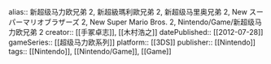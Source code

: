 alias:: 新超级马力欧兄弟 2, 新超級瑪利歐兄弟 2, 新超级马里奥兄弟 2, New スーパーマリオブラザーズ 2, New Super Mario Bros. 2, Nintendo/Game/新超级马力欧兄弟 2
creator:: [[手冢卓志]], [[木村浩之]]
datePublished:: [[2012-07-28]]
gameSeries:: [[超级马力欧系列]]
platform:: [[3DS]] 
publisher:: [[Nintendo]] 
tags:: [[Nintendo]], [[Nintendo/Game]], [[Game]]
